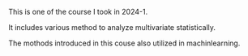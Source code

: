 This is one of the course I took in 2024-1.

It includes various method to analyze multivariate statistically.

The mothods introduced in this couse also utilized in machinlearning.
